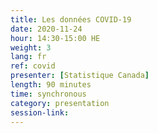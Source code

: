 ```yaml
---
title: Les données COVID-19
date: 2020-11-24
hour: 14:30-15:00 HE
weight: 3
lang: fr
ref: covid
presenter: [Statistique Canada]
length: 90 minutes
time: synchronous
category: presentation
session-link:
---
```

